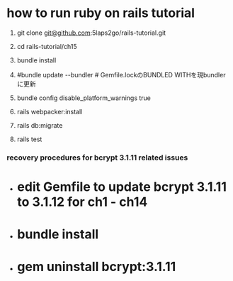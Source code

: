 # how to run ruby on rails tutorial

1. git clone git@github.com:5laps2go/rails-tutorial.git

1. cd rails-tutorial/ch15

1. bundle install

1. #bundle update --bundler   # Gemfile.lockのBUNDLED WITHを現bundlerに更新

1. bundle config disable_platform_warnings true

1. rails webpacker:install

1. rails db:migrate

1. rails test

### recovery procedures for bcrypt 3.1.11 related issues
- # edit Gemfile to update bcrypt 3.1.11 to 3.1.12 for ch1 - ch14
- # bundle install
- # gem uninstall bcrypt:3.1.11

